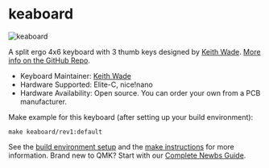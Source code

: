 # keaboard

![keaboard](http://i.imgur.com/q2M3uEU.jpg)

A split ergo 4x6 keyboard with 3 thumb keys designed by [Keith Wade](https://github.com/keawade). [More info on the GitHub Repo](https://github.com/keawade/keaboard).

* Keyboard Maintainer: [Keith Wade](https://github.com/keawade)
* Hardware Supported: Elite-C, nice!nano
* Hardware Availability: Open source. You can order your own from a PCB manufacturer.

Make example for this keyboard (after setting up your build environment):

    make keaboard/rev1:default

See the [build environment setup](https://docs.qmk.fm/#/getting_started_build_tools) and the [make instructions](https://docs.qmk.fm/#/getting_started_make_guide) for more information. Brand new to QMK? Start with our [Complete Newbs Guide](https://docs.qmk.fm/#/newbs).
